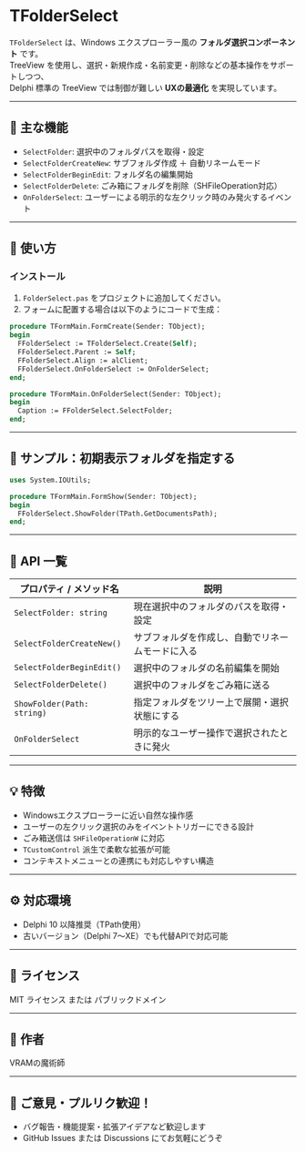 # TFolderSelect

`TFolderSelect` は、Windows エクスプローラー風の **フォルダ選択コンポーネント** です。  
TreeView を使用し、選択・新規作成・名前変更・削除などの基本操作をサポートしつつ、  
Delphi 標準の TreeView では制御が難しい **UXの最適化** を実現しています。

---

## 🔧 主な機能

- `SelectFolder`: 選択中のフォルダパスを取得・設定
- `SelectFolderCreateNew`: サブフォルダ作成 ＋ 自動リネームモード
- `SelectFolderBeginEdit`: フォルダ名の編集開始
- `SelectFolderDelete`: ごみ箱にフォルダを削除（SHFileOperation対応）
- `OnFolderSelect`: ユーザーによる明示的な左クリック時のみ発火するイベント

---

## 🚀 使い方

### インストール

1. `FolderSelect.pas` をプロジェクトに追加してください。
2. フォームに配置する場合は以下のようにコードで生成：

```pascal
procedure TFormMain.FormCreate(Sender: TObject);
begin
  FFolderSelect := TFolderSelect.Create(Self);
  FFolderSelect.Parent := Self;
  FFolderSelect.Align := alClient;
  FFolderSelect.OnFolderSelect := OnFolderSelect;
end;

procedure TFormMain.OnFolderSelect(Sender: TObject);
begin
  Caption := FFolderSelect.SelectFolder;
end;
```

---

## 🧪 サンプル：初期表示フォルダを指定する

```pascal
uses System.IOUtils;

procedure TFormMain.FormShow(Sender: TObject);
begin
  FFolderSelect.ShowFolder(TPath.GetDocumentsPath);
end;
```

---

## 📘 API 一覧

| プロパティ / メソッド名      | 説明 |
|-----------------------------|------|
| `SelectFolder: string`      | 現在選択中のフォルダのパスを取得・設定 |
| `SelectFolderCreateNew()`   | サブフォルダを作成し、自動でリネームモードに入る |
| `SelectFolderBeginEdit()`   | 選択中のフォルダの名前編集を開始 |
| `SelectFolderDelete()`      | 選択中のフォルダをごみ箱に送る |
| `ShowFolder(Path: string)`  | 指定フォルダをツリー上で展開・選択状態にする |
| `OnFolderSelect`            | 明示的なユーザー操作で選択されたときに発火 |

---

## 💡 特徴

- Windowsエクスプローラーに近い自然な操作感
- ユーザーの左クリック選択のみをイベントトリガーにできる設計
- ごみ箱送信は `SHFileOperationW` に対応
- `TCustomControl` 派生で柔軟な拡張が可能
- コンテキストメニューとの連携にも対応しやすい構造

---

## ⚙️ 対応環境

- Delphi 10 以降推奨（TPath使用）
- 古いバージョン（Delphi 7～XE）でも代替APIで対応可能

---

## 📄 ライセンス

MIT ライセンス または パブリックドメイン

---

## 👤 作者

VRAMの魔術師

---

## 💬 ご意見・プルリク歓迎！

- バグ報告・機能提案・拡張アイデアなど歓迎します
- GitHub Issues または Discussions にてお気軽にどうぞ
